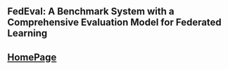 ## FedEval: A Benchmark System with a Comprehensive Evaluation Model for Federated Learning

## [HomePage](https://di-chai.github.io/FedEval/)